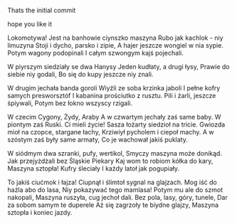 Thats the initial commit

hope you like it

Lokomotywa! 
Jest na banhowie ciynszko maszyna 
Rubo jak kachlok - niy limuzyna 
Stoji i dycho, parsko i zipie, 
A hajer jeszcze wongiel w nia sypie. 
Potym wagony podopinali 
I całym szwongym kajś pojechali. 

W piyrszym siedziały se dwa Hanysy 
Jeden kudłaty, a drugi łysy, 
Prawie do siebie niy godali, 
Bo się do kupy jeszcze niy znali. 

W drugim jechała banda goroli 
Wiyźli ze soba krzinka jaboli 
I pełne kofry samych presworsztóf 
I kabanina prościutko z rusztu. 
Pili i żarli, jeszcze śpiywali, 
Potym bez łokno wszyscy rzigali. 

W czecim Cygony, Żydy, Araby 
A w czwartym jechały zaś same baby. 
W piontym zaś Ruski. Ci mieli życie! 
Sasza łożarty siedzioł na tricie. 
Gwiozda mioł na czopce, stargane łachy, 
Krziwiył pycholem i ciepoł machy. 
A w szóstym zaś były same armaty, 
Co je wachował jakiś puklaty. 

W siódmym dwa szranki, pufy, wertikol, 
Smyczy maszyna może donikąd. 
Jak przejyżdżali bez Śląskie Piekary 
Kaj wom to robiom kółka do kary, 
Maszyna sztopła! Kufry śleciały 
I każdy latoł jak pogupiały. 

To jakiś ciućmok i łajza! 
Ciupnął i ślimtoł sygnal na glajzach. 
Mog iść do haźla abo do lasa, 
Niy pokazywać tego mamlasa! 
Potym mu ale do szmot nakopali, 
Maszyna ruszyła, cug jechoł dali. 
Bez pola, lasy, góry, tunele, 
Dar za sobom samym te duperele 
Aż się zagrzoły te biydne glajzy, 
Maszyna sztopła i koniec jazdy.
